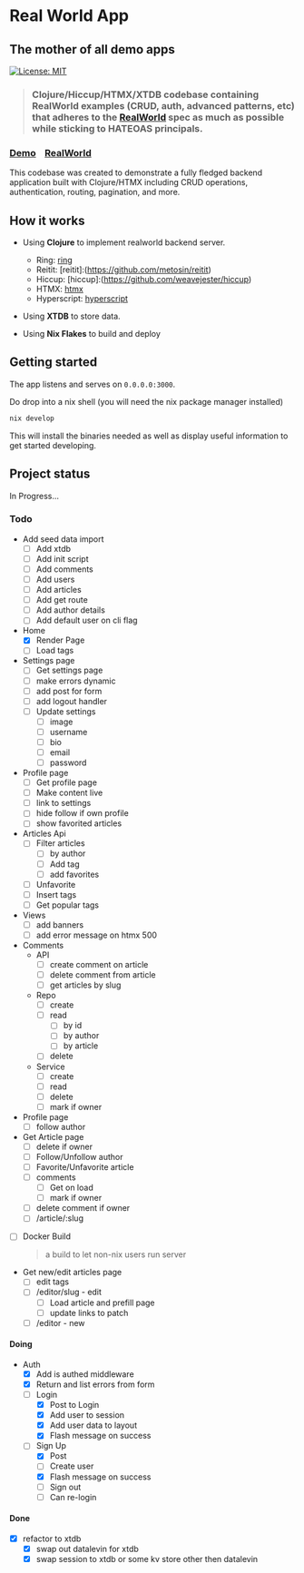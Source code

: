 # Real World App

## The mother of all demo apps

[![License: MIT](https://img.shields.io/badge/License-MIT-yellow.svg)](https://github.com/raahii/golang-grpc-realworld-example/blob/master/LICENSE)

> ### Clojure/Hiccup/HTMX/XTDB codebase containing RealWorld examples (CRUD, auth, advanced patterns, etc) that adheres to the [RealWorld](https://github.com/gothinkster/realworld) spec as much as possible while sticking to HATEOAS principals.

### [Demo](https://github.com/gothinkster/realworld)&nbsp;&nbsp;&nbsp;&nbsp;[RealWorld](https://github.com/gothinkster/realworld)

This codebase was created to demonstrate a fully fledged backend application built with Clojure/HTMX including CRUD operations, authentication, routing, pagination, and more.

## How it works

- Using **Clojure** to implement realworld backend server.

  - Ring: [ring](https://github.com/ring-clojure/ring)
  - Reitit: [reitit]:(https://github.com/metosin/reitit)
  - Hiccup: [hiccup]:(https://github.com/weavejester/hiccup)
  - HTMX: [htmx](https://htmx.org/)
  - Hyperscript: [hyperscript](https://hyperscript.org/)

- Using **XTDB** to store data.
- Using **Nix Flakes** to build and deploy

## Getting started

The app listens and serves on `0.0.0.0:3000`.

Do drop into a nix shell (you will need the nix package manager installed)

```bash
nix develop
```

This will install the binaries needed as well as display useful information to get started developing.

## Project status

In Progress...

### Todo

- Add seed data import
  - [ ] Add xtdb
  - [ ] Add init script
  - [ ] Add comments
  - [ ] Add users
  - [ ] Add articles
  - [ ] Add get route
  - [ ] Add author details
  - [ ] Add default user on cli flag
- Home
  - [x] Render Page
  - [ ] Load tags
- Settings page
  - [ ] Get settings page
  - [ ] make errors dynamic
  - [ ] add post for form
  - [ ] add logout handler
  - [ ] Update settings
    - [ ] image
    - [ ] username
    - [ ] bio
    - [ ] email
    - [ ] password
- Profile page
  - [ ] Get profile page
  - [ ] Make content live
  - [ ] link to settings
  - [ ] hide follow if own profile
  - [ ] show favorited articles
- Articles Api
  - [ ] Filter articles
    - [ ] by author
    - [ ] Add tag
    - [ ] add favorites
  - [ ] Unfavorite
  - [ ] Insert tags
  - [ ] Get popular tags
- Views
  - [ ] add banners
  - [ ] add error message on htmx 500
- Comments
  - API
    - [ ] create comment on article
    - [ ] delete comment from article
    - [ ] get articles by slug
  - Repo
    - [ ] create
    - [ ] read
      - [ ] by id
      - [ ] by author
      - [ ] by article
    - [ ] delete
  - Service
    - [ ] create
    - [ ] read
    - [ ] delete
    - [ ] mark if owner
- Profile page
  - [ ] follow author
- Get Article page
  - [ ] delete if owner
  - [ ] Follow/Unfollow author
  - [ ] Favorite/Unfavorite article
  - [ ] comments
    - [ ] Get on load
    - [ ] mark if owner
  - [ ] delete comment if owner
  - [ ] /article/:slug
- [ ] Docker Build
  > a build to let non-nix users run server
- Get new/edit articles page
  - [ ] edit tags
  - [ ] /editor/slug - edit
    - [ ] Load article and prefill page
    - [ ] update links to patch
  - [ ] /editor - new

#### Doing

- Auth
  - [x] Add is authed middleware
  - [x] Return and list errors from form
  - [ ] Login
    - [x] Post to Login
    - [x] Add user to session
    - [x] Add user data to layout
    - [x] Flash message on success
  - [ ] Sign Up
    - [x] Post
    - [ ] Create user
    - [x] Flash message on success
    - [ ] Sign out
    - [ ] Can re-login

#### Done

- [x] refactor to xtdb
  - [x] swap out datalevin for xtdb
  - [x] swap session to xtdb or some kv store other then datalevin
